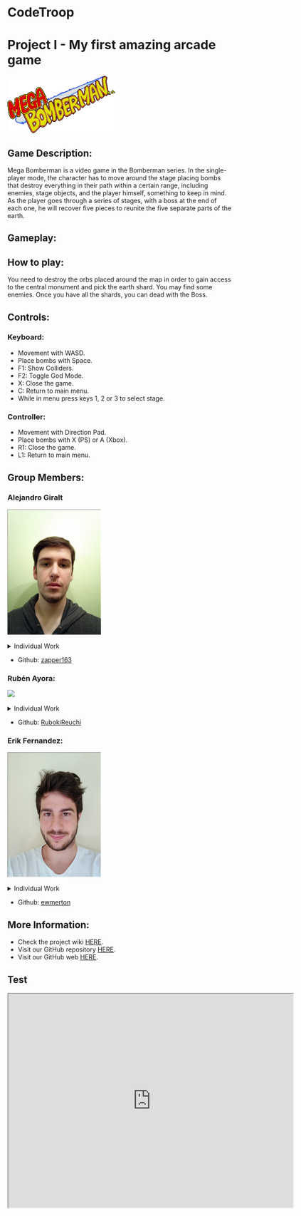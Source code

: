 # CodeTroop
# Project I - My first amazing arcade game

![](https://github.com/ewmerton/CodeTroop/blob/main/Project_7_Solution/Game/Assets/Mega_bomberman_logo.png?raw=true)

## Game Description:

Mega Bomberman is a video game in the Bomberman series. In the single-player mode, the character has to move around the stage placing bombs that destroy everything in their path within a certain range, including enemies, stage objects, and the player himself, something to keep in mind. As the player goes through a series of stages, with a boss at the end of each one, he will recover five pieces to reunite the five separate parts of the earth.


## Gameplay:


## How to play:
You need to destroy the orbs placed around the map in order to gain access to the central monument and pick the earth shard. You may find some enemies. Once you have all the shards, you can dead with the Boss.

## Controls:
### Keyboard:
- Movement with WASD.<br>
- Place bombs with Space.<br>
- F1: Show Colliders.
- F2: Toggle God Mode.
- X: Close the game.
- C: Return to main menu.
- While in menu press keys 1, 2 or 3 to select stage.
### Controller:
- Movement with Direction Pad.<br>
- Place bombs with X (PS) or A (Xbox).<br>
- R1: Close the game.
- L1: Return to main menu.

## Group Members:

### Alejandro Giralt
![](Docs/Members/Alejandro%20(210%20x%20281).png)
<details> 
  <summary> Individual Work </summary>
  - Stages.<br>
  - Destructibles in map.<br>
  - Sprite managment.<br>
  - Intro animations.<br>
  - Video edit.<br>
</details>

  - Github: [zapper163](https://github.com/zapper163)

### Rubén Ayora: 
![](Docs/Members/Rub%C3%A9n%20(210%20x%20281).png)
<details> 
  <summary> Individual Work </summary>
  - Enemies mecanics.<br>
  - Player and his mechanics.<br>
  - Bomb and its mechanics.<br>
  - Boss and its mechanics.<br>
  - FadeOut and translacions.<br>
  - Time implementation.<br>
  - Gameplay Recording.<br>
</details>

  - Github: [RubokiReuchi](https://github.com/RubokiReuchi)

### Erik Fernandez:
![](Docs/Members/Erik%20(210%20x%20280).png)
<details> 
  <summary> Individual Work </summary>
  - HUD Sprites.<br>
  - Lifes and Score implementation.<br>
  - Website design.<br>
</details>

  - Github: [ewmerton](https://github.com/ewmerton)
  
## More Information:

- Check the project wiki [HERE](https://github.com/ewmerton/CodeTroop/wiki).
- Visit our GitHub repository [HERE](https://github.com/ewmerton/CodeTroop).
- Visit our GitHub web [HERE](https://ewmerton.github.io/CodeTroop).


## Test

<iframe src="https://www.youtube.com/watch?v=XXrrTsZVZsU&ab_channel=ChaparritoChaparrito" width="640" height="480"></iframe>
